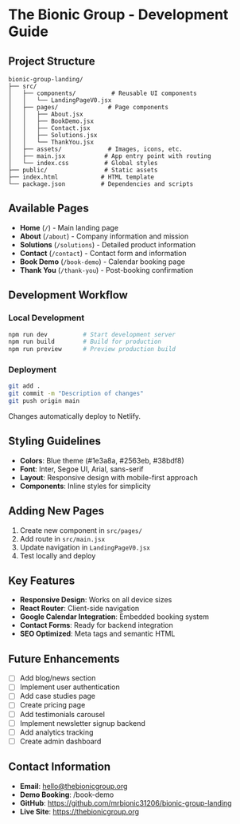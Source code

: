 # The Bionic Group - Development Guide

## Project Structure

```
bionic-group-landing/
├── src/
│   ├── components/          # Reusable UI components
│   │   └── LandingPageV0.jsx
│   ├── pages/              # Page components
│   │   ├── About.jsx
│   │   ├── BookDemo.jsx
│   │   ├── Contact.jsx
│   │   ├── Solutions.jsx
│   │   └── ThankYou.jsx
│   ├── assets/             # Images, icons, etc.
│   ├── main.jsx           # App entry point with routing
│   └── index.css          # Global styles
├── public/                # Static assets
├── index.html            # HTML template
└── package.json          # Dependencies and scripts
```

## Available Pages

- **Home** (`/`) - Main landing page
- **About** (`/about`) - Company information and mission
- **Solutions** (`/solutions`) - Detailed product information
- **Contact** (`/contact`) - Contact form and information
- **Book Demo** (`/book-demo`) - Calendar booking page
- **Thank You** (`/thank-you`) - Post-booking confirmation

## Development Workflow

### Local Development
```bash
npm run dev          # Start development server
npm run build        # Build for production
npm run preview      # Preview production build
```

### Deployment
```bash
git add .
git commit -m "Description of changes"
git push origin main
```
Changes automatically deploy to Netlify.

## Styling Guidelines

- **Colors**: Blue theme (#1e3a8a, #2563eb, #38bdf8)
- **Font**: Inter, Segoe UI, Arial, sans-serif
- **Layout**: Responsive design with mobile-first approach
- **Components**: Inline styles for simplicity

## Adding New Pages

1. Create new component in `src/pages/`
2. Add route in `src/main.jsx`
3. Update navigation in `LandingPageV0.jsx`
4. Test locally and deploy

## Key Features

- **Responsive Design**: Works on all device sizes
- **React Router**: Client-side navigation
- **Google Calendar Integration**: Embedded booking system
- **Contact Forms**: Ready for backend integration
- **SEO Optimized**: Meta tags and semantic HTML

## Future Enhancements

- [ ] Add blog/news section
- [ ] Implement user authentication
- [ ] Add case studies page
- [ ] Create pricing page
- [ ] Add testimonials carousel
- [ ] Implement newsletter signup backend
- [ ] Add analytics tracking
- [ ] Create admin dashboard

## Contact Information

- **Email**: hello@thebionicgroup.org
- **Demo Booking**: /book-demo
- **GitHub**: https://github.com/mrbionic31206/bionic-group-landing
- **Live Site**: https://thebionicgroup.org 